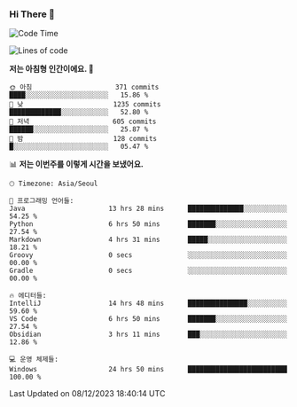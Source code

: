 ### Hi There 👋


<!---
- 👋 Hi, I’m @muyaaho
- 👀 I’m interested in ...
- 🌱 I’m currently learning ...
- 💞️ I’m looking to collaborate on ...
- 📫 How to reach me ...
--->
<!--- plz
muyaaho/muyaaho is a ✨ special ✨ repository because its `README.md` (this file) appears on your GitHub profile.
You can click the Preview link to take a look at your changes.
<a href="https://hits.seeyoufarm.com"><img src="https://hits.seeyoufarm.com/api/count/incr/badge.svg?url=https%3A%2F%2Fgithub.com%2Fejaman&count_bg=%23000000&title_bg=%23000000&icon=github.svg&icon_color=%23FFFFFF&title=Github&edge_flat=true"/></a>
   --->
   
<!--START_SECTION:waka-->
![Code Time](http://img.shields.io/badge/Code%20Time-315%20hrs%201%20min-blue)

![Lines of code](https://img.shields.io/badge/%EC%A0%80%EB%8A%94%20%EC%97%AC%ED%83%9C%EA%B9%8C%EC%A7%80%20-694.7%20thousand%20%EC%A4%84%EC%9D%98%20%EC%BD%94%EB%93%9C%EB%A5%BC%20%EC%9E%91%EC%84%B1%ED%96%88%EC%96%B4%EC%9A%94.-blue)

**저는 아침형 인간이에요. 🐤** 

```text
🌞 아침                     371 commits         ████░░░░░░░░░░░░░░░░░░░░░   15.86 % 
🌆 낮　                     1235 commits        █████████████░░░░░░░░░░░░   52.80 % 
🌃 저녁                     605 commits         ██████░░░░░░░░░░░░░░░░░░░   25.87 % 
🌙 밤　                     128 commits         █░░░░░░░░░░░░░░░░░░░░░░░░   05.47 % 
```


📊 **저는 이번주를 이렇게 시간을 보냈어요.** 

```text
🕑︎ Timezone: Asia/Seoul

💬 프로그래밍 언어들: 
Java                     13 hrs 28 mins      ██████████████░░░░░░░░░░░   54.25 % 
Python                   6 hrs 50 mins       ███████░░░░░░░░░░░░░░░░░░   27.54 % 
Markdown                 4 hrs 31 mins       █████░░░░░░░░░░░░░░░░░░░░   18.21 % 
Groovy                   0 secs              ░░░░░░░░░░░░░░░░░░░░░░░░░   00.00 % 
Gradle                   0 secs              ░░░░░░░░░░░░░░░░░░░░░░░░░   00.00 % 

🔥 에디터들: 
IntelliJ                 14 hrs 48 mins      ███████████████░░░░░░░░░░   59.60 % 
VS Code                  6 hrs 50 mins       ███████░░░░░░░░░░░░░░░░░░   27.54 % 
Obsidian                 3 hrs 11 mins       ███░░░░░░░░░░░░░░░░░░░░░░   12.86 % 

💻 운영 체제들: 
Windows                  24 hrs 50 mins      █████████████████████████   100.00 % 
```


 Last Updated on 08/12/2023 18:40:14 UTC
<!--END_SECTION:waka-->

